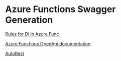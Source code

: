 # Azure Functions Swagger Generation

[Rules for DI in Azure Func](https://docs.microsoft.com/en-us/azure/azure-functions/functions-dotnet-dependency-injection)


[Azure Functions OpenApi documentation](https://github.com/aliencube/AzureFunctions.Extensions/blob/dev/docs/openapi.md)


[AutoRest](https://github.com/Azure/autorest)